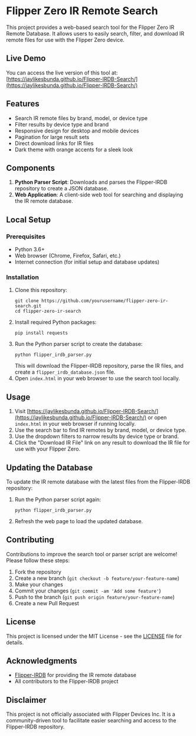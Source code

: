 # Flipper Zero IR Remote Search

This project provides a web-based search tool for the Flipper Zero IR Remote Database. It allows users to easily search, filter, and download IR remote files for use with the Flipper Zero device.

## Live Demo

You can access the live version of this tool at: [https://jaylikesbunda.github.io/Flipper-IRDB-Search/](https://jaylikesbunda.github.io/Flipper-IRDB-Search/)

## Features

- Search IR remote files by brand, model, or device type
- Filter results by device type and brand
- Responsive design for desktop and mobile devices
- Pagination for large result sets
- Direct download links for IR files
- Dark theme with orange accents for a sleek look

## Components

1. **Python Parser Script**: Downloads and parses the Flipper-IRDB repository to create a JSON database.
2. **Web Application**: A client-side web tool for searching and displaying the IR remote database.

## Local Setup

### Prerequisites

- Python 3.6+
- Web browser (Chrome, Firefox, Safari, etc.)
- Internet connection (for initial setup and database updates)

### Installation

1. Clone this repository:
   ```
   git clone https://github.com/yourusername/flipper-zero-ir-search.git
   cd flipper-zero-ir-search
   ```
2. Install required Python packages:
   ```
   pip install requests
   ```
3. Run the Python parser script to create the database:
   ```
   python flipper_irdb_parser.py
   ```
   This will download the Flipper-IRDB repository, parse the IR files, and create a `flipper_irdb_database.json` file.
4. Open `index.html` in your web browser to use the search tool locally.

## Usage

1. Visit [https://jaylikesbunda.github.io/Flipper-IRDB-Search/](https://jaylikesbunda.github.io/Flipper-IRDB-Search/) or open `index.html` in your web browser if running locally.
2. Use the search bar to find IR remotes by brand, model, or device type.
3. Use the dropdown filters to narrow results by device type or brand.
4. Click the "Download IR File" link on any result to download the IR file for use with your Flipper Zero.

## Updating the Database

To update the IR remote database with the latest files from the Flipper-IRDB repository:

1. Run the Python parser script again:
   ```
   python flipper_irdb_parser.py
   ```
2. Refresh the web page to load the updated database.

## Contributing

Contributions to improve the search tool or parser script are welcome! Please follow these steps:

1. Fork the repository
2. Create a new branch (`git checkout -b feature/your-feature-name`)
3. Make your changes
4. Commit your changes (`git commit -am 'Add some feature'`)
5. Push to the branch (`git push origin feature/your-feature-name`)
6. Create a new Pull Request

## License

This project is licensed under the MIT License - see the [LICENSE](LICENSE) file for details.

## Acknowledgments

- [Flipper-IRDB](https://github.com/logickworkshop/Flipper-IRDB) for providing the IR remote database
- All contributors to the Flipper-IRDB project

## Disclaimer

This project is not officially associated with Flipper Devices Inc. It is a community-driven tool to facilitate easier searching and access to the Flipper-IRDB repository.
